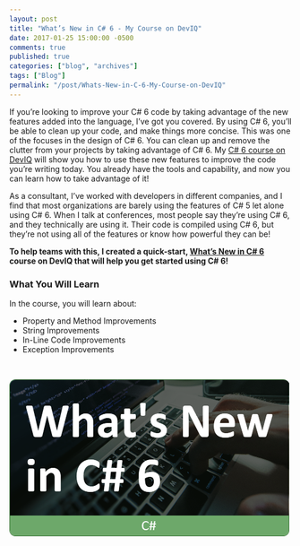 ```yaml
---
layout: post
title: "What’s New in C# 6 - My Course on DevIQ"
date: 2017-01-25 15:00:00 -0500
comments: true
published: true
categories: ["blog", "archives"]
tags: ["Blog"]
permalink: "/post/Whats-New-in-C-6-My-Course-on-DevIQ"
---
```

<!-- more -->



<p>If you’re looking to improve your C# 6 code by taking advantage of the new features added into the language, I’ve got you covered. By using C# 6, you’ll be able to clean up your code, and make things more concise. This was one of the focuses in the design of C# 6. You can clean up and remove the clutter from your projects by taking advantage of C# 6. My <a href="http://app.deviq.com/courses/whats-new-in-c-6">C# 6 course on DevIQ</a> will show you how to use these new features to improve the code you’re writing today. You already have the tools and capability, and now you can learn how to take advantage of it!</p> <p>As a consultant, I’ve worked with developers in different companies, and I find that most organizations are barely using the features of C# 5 let alone using C# 6. When I talk at conferences, most people say they’re using C# 6, and they technically are using it. Their code is compiled using C# 6, but they’re not using all of the features or know how powerful they can be!</p> <p><strong>To help teams with this, I created a quick-start, <a href="http://app.deviq.com/courses/whats-new-in-c-6" target="_blank">What’s New in C# 6</a> course on DevIQ that will help you get started using C# 6!</strong></p> <h3></h3> <h3>What You Will Learn</h3> <p>In the course, you will learn about:</p> <ul> <li>Property and Method Improvements  <li>String Improvements  <li>In-Line Code Improvements  <li>Exception Improvements</li></ul> <p>&nbsp;</p> <p><a href="http://app.deviq.com/courses/whats-new-in-c-6"><img title="Whats New In C# 6" style="border-top: 0px; border-right: 0px; background-image: none; border-bottom: 0px; padding-top: 0px; padding-left: 0px; border-left: 0px; display: inline; padding-right: 0px" border="0" alt="Whats New In C# 6" src="/images/files/WhatsNewInCSharp6.png" width="500" height="280"></a></p>
